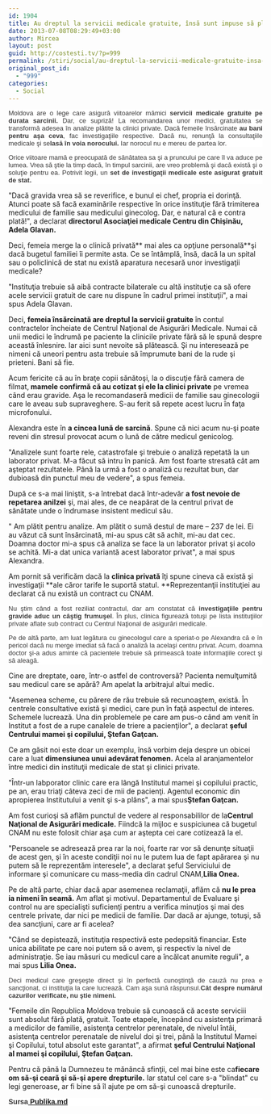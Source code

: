 ```yaml
---
id: 1904
title: Au dreptul la servicii medicale gratuite, însă sunt impuse să plătescă. Cum sunt tratate femeile însărcinate în Moldova
date: 2013-07-08T08:29:49+03:00
author: Mircea
layout: post
guid: http://costesti.tv/?p=999
permalink: /stiri/social/au-dreptul-la-servicii-medicale-gratuite-insa-sunt-impuse-sa-platesca-cum-sunt-tratate-femeile-insarcinate-in-moldova/
original_post_id:
  - "999"
categories:
  - Social
---
```

</p> 

<p style="margin:0 0 1em;color:rgb(57,56,56);font-family:Tahoma, Arial, Helvetica, sans-serif;font-size:13px;background-color:rgb(255,255,255);text-align:justify;">
  Moldova are o lege care asigură viitoarelor mămici&nbsp;<strong>servicii medicale gratuite pe durata sarcinii.</strong>&nbsp;Dar, ce supriză! La recomandarea unor medici, gratuitatea se transformă adesea &icirc;n analize plătite la clinici private. Dacă femeile &icirc;nsărcinate&nbsp;<strong>au bani pentru aşa ceva</strong>, fac investigaţiile respective. Dacă nu, renunţă la consultaţiile medicale şi se<strong>lasă &icirc;n voia norocului.</strong>&nbsp;Iar norocul nu e mereu de partea lor.
</p>

<p style="margin:0 0 1em;color:rgb(57,56,56);font-family:Tahoma, Arial, Helvetica, sans-serif;font-size:13px;background-color:rgb(255,255,255);text-align:justify;">
  Orice viitoare mamă e preocupată de sănătatea sa şi a pruncului pe care &icirc;l va aduce pe lumea. Vrea să ştie la timp dacă, &icirc;n timpul sarcinii, are vreo problemă şi dacă există şi o soluţie pentru ea. Potrivit legii, un&nbsp;<strong>set de investigaţii medicale este asigurat gratuit de stat.</strong>&nbsp;
</p>

"Dacă gravida vrea să se reverifice, e bunul ei chef, propria ei dorinţă. Atunci poate să facă examinările respective &icirc;n orice instituţie fără trimiterea medicului de familie sau medicului ginecolog. Dar, e natural că e contra plată!", a declarat&nbsp;**directorul Asociaţiei medicale Centru din Chişinău, Adela Glavan.**&nbsp; 

Deci, femeia merge la o clinică privată**&nbsp;mai ales ca opţiune personală**şi dacă bugetul familiei &icirc;i permite asta. Ce se &icirc;nt&acirc;mplă, &icirc;nsă, dacă la un spital sau o policlinică de stat nu există aparatura necesară unor investigaţii medicale?&nbsp; 

"Instituţia trebuie să aibă contracte bilaterale cu altă instituţie ca să ofere acele servicii gratuit de care nu dispune &icirc;n cadrul primei instituţii", a mai spus Adela Glavan.&nbsp; 

Deci,&nbsp;**femeia &icirc;nsărcinată are dreptul la servicii gratuite**&nbsp;&icirc;n contul contractelor &icirc;ncheiate de Centrul Naţional de Asigurări Medicale. Numai că unii medici le &icirc;ndrumă pe paciente la clinicile private fără să le spună despre această &icirc;nlesnire. Iar aici sunt nevoite să plătească. Şi nu interesează pe nimeni că uneori pentru asta trebuie să &icirc;mprumute bani de la rude şi prieteni. Bani să fie. 

Acum fericite că au &icirc;n braţe copii sănătoşi, la o discuţie fără camera de filmat,**&nbsp;mamele confirmă că au cotizat şi ele la clinici private**&nbsp;pe vremea c&acirc;nd erau gravide. Aşa le recomandaseră medicii de familie sau ginecologii care le aveau sub supraveghere. S-au ferit să repete acest lucru &icirc;n faţa microfonului.&nbsp; 

Alexandra este &icirc;n&nbsp;**a cincea lună de sarcină**. Spune că nici acum nu-şi poate reveni din stresul provocat acum o lună de către medicul genicolog.&nbsp; 

"Analizele sunt foarte rele, catastrofale şi trebuie o analiză repetată la un laborator privat. M-a făcut să intru &icirc;n panică. Am fost foarte stresată c&acirc;t am aşteptat rezultatele. P&acirc;nă la urmă a fost o analiză cu rezultat bun, dar dubioasă din punctul meu de vedere", a spus femeia.&nbsp; 

După ce s-a mai liniştit, s-a &icirc;ntrebat dacă &icirc;ntr-adevăr&nbsp;**a fost nevoie de repetarea anilzei**&nbsp;şi, mai ales, de ce neapărat de la centrul privat de sănătate unde o &icirc;ndrumase insistent medicul său.&nbsp; 

" Am plătit pentru analize. Am plătit o sumă destul de mare &ndash; 237 de lei. Ei au văzut că sunt &icirc;nsărcinată, mi-au spus c&acirc;t să achit, mi-au dat cec. Doamna doctor mi-a spus că analiza se face la un laborator privat şi acolo se achită. Mi-a dat unica variantă acest laborator privat", a mai spus Alexandra. 

Am pornit să verificăm dacă la&nbsp;**clinica privată**&nbsp;&icirc;ţi spune cineva că există şi investigaţii&nbsp;**ale căror tarife le suportă statul.&nbsp;**Reprezentanţii instituţiei au declarat că nu există un contract cu CNAM. 

<p style="margin:0 0 1em;color:rgb(57,56,56);font-family:Tahoma, Arial, Helvetica, sans-serif;font-size:13px;background-color:rgb(255,255,255);text-align:justify;">
  Nu ştim c&acirc;nd a fost reziliat contractul, dar am constatat că<strong>&nbsp;investigaţiile pentru gravide aduc un c&acirc;ştig frumuşel</strong>. &Icirc;n plus, clinica figurează totuşi pe lista instituţiilor private aflate sub contract cu Centrul Naţional de asigurări medicale.
</p>

<p style="margin:0 0 1em;color:rgb(57,56,56);font-family:Tahoma, Arial, Helvetica, sans-serif;font-size:13px;background-color:rgb(255,255,255);text-align:justify;">
  Pe de altă parte, am luat legătura cu ginecologul care a speriat-o pe Alexandra că e &icirc;n pericol dacă nu merge imediat să facă o analiză la acelaşi centru privat. Acum, doamna doctor şi-a adus aminte că pacientele trebuie să primească toate informaţiile corect şi să aleagă.
</p>

Cine are dreptate, oare, &icirc;ntr-o astfel de controversă? Pacienta nemulţumită sau medicul care se apără? Am apelat la arbitrajul altui medic.&nbsp; 

"Asemenea scheme, cu părere de rău trebuie să recunoaştem, există. &Icirc;n centrele consultative există şi medici, care pun &icirc;n faţă aspectul de interes. Schemele lucrează. Una din problemele pe care am pus-o c&acirc;nd am venit &icirc;n Institut a fost de a rupe canalele de triere a pacienţilor", a declarat&nbsp;**şeful Centrului mamei şi copilului, Ştefan Gaţcan.**&nbsp; 

Ce am găsit noi este doar un exemplu, &icirc;nsă vorbim deja despre un obicei care a luat&nbsp;**dimensiunea unui adevărat fenomen.**&nbsp;Acela al aranjamentelor &icirc;ntre medici din instituţii medicale de stat şi clinici private.&nbsp; 

"&Icirc;ntr-un labporator clinic care era l&acirc;ngă Institutul mamei şi copilului practic, pe an, erau triaţi c&acirc;teva zeci de mii de pacienţi. Agentul economic din apropierea Institutului a venit şi s-a pl&acirc;ns", a mai spus**Ştefan Gaţcan.**&nbsp; 

Am fost curioşi să aflăm punctul de vedere al responsabililor de la**Centrul Naţional de Asigurări medicale.**&nbsp;Fiindcă la mijloc e suspiciunea că bugetul CNAM nu este folosit chiar aşa cum ar aştepta cei care cotizează la el. 

"Persoanele se adresează prea rar la noi, foarte rar vor să denunţe situaţii de acest gen, şi &icirc;n aceste condiţii noi nu le putem lua de fapt apărarea şi nu putem să le reprezentăm interesele", a declarat şeful Serviciului de informare şi comunicare cu mass-media din cadrul CNAM,**Lilia Onea.**&nbsp; 

Pe de altă parte, chiar dacă apar asemenea reclamaţii, aflăm că&nbsp;**nu le prea ia nimeni &icirc;n seamă.**&nbsp;Am aflat şi motivul. Departamentul de Evaluare şi control nu are specialişti suficienţi pentru a verifica minuţios şi mai des centrele private, dar nici pe medicii de familie. Dar dacă ar ajunge, totuşi, să dea sancţiuni, care ar fi acelea?&nbsp; 

"C&acirc;nd se depistează, instituţia respectivă este pedepsită financiar. Este unica abilitate pe care noi putem să o avem, şi respectiv la nivel de administraţie. Se iau măsuri cu medicul care a &icirc;ncălcat anumite reguli", a mai spus&nbsp;**Lilia Onea.** 

<p style="margin:0 0 1em;color:rgb(57,56,56);font-family:Tahoma, Arial, Helvetica, sans-serif;font-size:13px;background-color:rgb(255,255,255);text-align:justify;">
  Deci medicul care greşeşte direct şi &icirc;n perfectă cunoştinţă de cauză nu prea e sancţionat, ci instituţia la care lucrează. Cam aşa sună răspunsul.<strong>C&acirc;t despre numărul cazurilor verificate, nu ştie nimeni.</strong>&nbsp;
</p>

"Femeile din Republica Moldova trebuie să cunoască că aceste serviciii sunt absolut fără plată, gratuit. Toate etapele, &icirc;ncep&acirc;nd cu asistenţa primară a medicilor de familie, asistenţa centrelor perenatale, de nivelul &icirc;nt&acirc;i, asistenţa centrelor perenatale de nivelul doi şi trei, p&acirc;nă la Institutul Mamei şi Copilului, totul absolut este garantat", a afirmat&nbsp;**şeful Centrului Naţional al mamei şi copilului, Ştefan Gaţcan.&nbsp;** 

Pentru că p&acirc;nă la Dumnezeu te măn&acirc;ncă sfinţii, cel mai bine este ca**fiecare om să-şi ceară şi să-şi apere drepturile.**&nbsp;Iar statul cel care s-a "blindat" cu legi generoase, ar fi bine să &icirc;l ajute pe om să-şi cunoască drepturile. 

<p style="margin:0 0 1em;color:rgb(57,56,56);font-family:Tahoma, Arial, Helvetica, sans-serif;font-size:13px;background-color:rgb(255,255,255);text-align:justify;">
  <span style="font-size:14px;"><strong>Sursa<a href="http://www.publika.md/"> Publika.md</a></strong></span>
</p>

&nbsp;